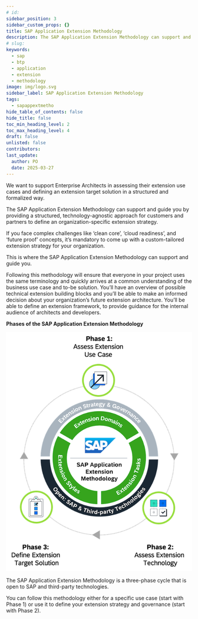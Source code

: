 ```yaml
---
# id: 
sidebar_position: 3
sidebar_custom_props: {}
title: SAP Application Extension Methodology
description: The SAP Application Extension Methodology can support and guide you by providing a structured, technology-agnostic approach for customers and partners to define an organization-specific extension strategy.
# slug: 
keywords:
  - sap
  - btp
  - application
  - extension
  - methodology
image: img/logo.svg
sidebar_label: SAP Application Extension Methodology
tags:
  - sapappextmetho
hide_table_of_contents: false
hide_title: false
toc_min_heading_level: 2
toc_max_heading_level: 4
draft: false
unlisted: false
contributors:
last_update:
  author: PO
  date: 2025-03-27
---
```


We want to support Enterprise Architects in assessing their extension use cases and defining an extension target solution in a structured and formalized way.

The SAP Application Extension Methodology can support and guide you by providing a structured, technology-agnostic approach for customers and partners to define an organization-specific extension strategy.

If you face complex challenges like ‘clean core’, ‘cloud readiness’, and ‘future proof’ concepts, it’s mandatory to come up with a custom-tailored extension strategy for your organization.

This is where the SAP Application Extension Methodology can support and guide you.

Following this methodology will ensure that everyone in your project uses the same terminology and quickly arrives at a common understanding of the business use case and to-be solution. You’ll have an overview of possible technical extension building blocks and you’ll be able to make an informed decision about your organization’s future extension architecture. You’ll be able to define an extension framework, to provide guidance for the internal audience of architects and developers.

**Phases of the SAP Application Extension Methodology**

![](images/loiofd1b0537c7e1424ab9e99012ad994a78_LowRes.png "Phases of the SAP Application Extension Methodology")

The SAP Application Extension Methodology is a three-phase cycle that is open to SAP and third-party technologies.

You can follow this methodology either for a specific use case (start with Phase 1) or use it to define your extension strategy and governance (start with Phase 2).

